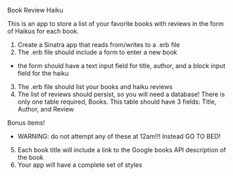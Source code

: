 Book Review Haiku

This is an app to store a list of your favorite books with reviews in the form of Haikus for each book.

1. Create a Sinatra app that reads from/writes to a .erb file
2. The .erb file should include a form to enter a new book
 - the form should have a text input field for title, author, and a block input field for the haiku
3. The .erb file should list your books and haiku reviews
4. The list of reviews should persist, so you will need a database! There is only one table required, Books. This table should have 3 fields: Title, Author, and Review

Bonus items! 
* WARNING: do not attempt any of these at 12am!!! Instead GO TO BED! <stern face of Oz>

5. Each book title will include a link to the Google books API description of the book
6. Your app will have a complete set of styles
